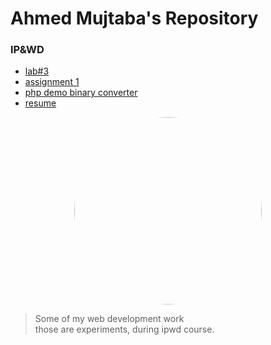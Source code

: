 # Ahmed Mujtaba's Repository
### IP&amp;WD
* [lab#3](ipwd/lab3.html)
* [assignment 1](ipwd/login.html)
* [php demo binary converter](http://34.72.223.141/index.php)
* [resume](https://34.72.223.141/my/)
<img style="margin-left:auto; margin-right:auto; display:block;border-radius:50%;" src="https://i1.wp.com/www.stugon.com/wp-content/uploads/2013/12/Exotic-Car-Wallpapers-HD-Edition-stugon.com-8.jpg" width="300px">

> Some of my web development work<br>
> those are experiments, during ipwd course.
